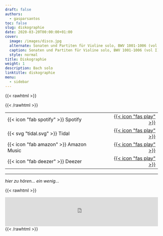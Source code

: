 ```yaml
---
draft: false
authors:
  - gasparsantos
toc: false
slug: diskographie
date: 2020-03-20T00:00:00+01:00
cover:
  image: /images/disco.jpg
  alternate: Sonaten und Partiten für Violine solo, BWV 1001-1006 (vol I)
  caption: Sonaten und Partiten für Violine solo, BWV 1001-1006 (vol I)
  style: normal
title: Diskographie
weight: 1
description: Bach solo
linktitle: diskographie
menu:
  - sidebar
---
```


{{< rawhtml >}}
<style>
table, tl, tr, th, td {
   border: none!important;
}
</style>
{{< /rawhtml >}}

|              |       |
|--------------|------:|
| {{< icon "fab spotify" >}} Spotify     | [{{< icon "fas play" >}}](https://open.spotify.com/album/7s0pLID0Kqvts19acGKuxc) |
| {{< svg "tidal.svg" >}} Tidal | [{{< icon "fas play" >}}](https://listen.tidal.com/album/222183927) |
| {{< icon "fab amazon" >}} Amazon Music | [{{< icon "fas play" >}}](https://music.amazon.com/albums/B09WB2KDB3) |
| {{< icon "fab deezer" >}} Deezer       | [{{< icon "fas play" >}}](https://www.deezer.com/album/305246727) |

---

*hier zu hören... ein wenig...*

{{< rawhtml >}}
<iframe src="https://embed.tidal.com/albums/222183927" allowfullscreen="allowfullscreen" frameborder="0" style="width:100%;height:96px"></iframe>
{{< /rawhtml >}}

